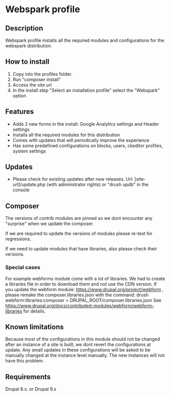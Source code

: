
# Webspark profile

## Description

Webspark profile installs all the required modules and configurations for the 
webspark distribution.

## How to install

1. Copy into the profiles folder.
2. Run "composer install"
3. Access the site url
4. In the install step "Select an installation profile" select the "Webspark" 
option

## Features

- Adds 2 new forms in the install: Google Analytics settings and Header settings
- Installs all the required modules for this distribution
- Comes with updates that will periodically improve the experience
- Has some predefined configurations on blocks, users, ckeditor profiles, 
system settings

## Updates

- Please check for existing updates after new releases. 
Url: \[site-url\]/update.php (with administrator rights)
or 
"drush updb" in the console 

## Composer 

The versions of contrib modules are pinned so we dont encounter any "surprise"
when we update the composer.

If we are required to update the versions of modules please re-test for
regressions.

If we need to update modules that have libraries, also please check their
versions. 

### Special cases
For example webforms module come with a lot of libraries. We had to create a
libraries file in order to download them and not use the CDN version. If you
update the webform module: https://www.drupal.org/project/webform  , please 
remake the composer.libraries.json with the command: 
drush webform:libraries:composer > DRUPAL_ROOT/composer.libraries.json
See https://www.drupal.org/docs/contributed-modules/webform/webform-libraries
for details.

## Known limitations

Because most of the configurations in this module should not be changed after
an instance of a site is built, we dont revert the configurations at update.
Any small updates in these configurations will be asked to be manually changed
at the instance level manually. The new instances will not have this problem.


## Requirements

Drupal 8.x. or Drupal 9.x
